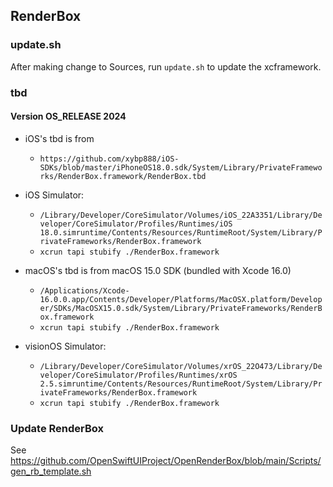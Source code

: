 ## RenderBox

### update.sh

After making change to Sources, run `update.sh` to update the xcframework.

### tbd

#### Version OS_RELEASE 2024

- iOS's tbd is from
    - `https://github.com/xybp888/iOS-SDKs/blob/master/iPhoneOS18.0.sdk/System/Library/PrivateFrameworks/RenderBox.framework/RenderBox.tbd` 
- iOS Simulator: 
    - `/Library/Developer/CoreSimulator/Volumes/iOS_22A3351/Library/Developer/CoreSimulator/Profiles/Runtimes/iOS 18.0.simruntime/Contents/Resources/RuntimeRoot/System/Library/PrivateFrameworks/RenderBox.framework`
    - `xcrun tapi stubify ./RenderBox.framework`

- macOS's tbd is from macOS 15.0 SDK (bundled with Xcode 16.0)
    - `/Applications/Xcode-16.0.0.app/Contents/Developer/Platforms/MacOSX.platform/Developer/SDKs/MacOSX15.0.sdk/System/Library/PrivateFrameworks/RenderBox.framework`
    - `xcrun tapi stubify ./RenderBox.framework`

- visionOS Simulator:
    - `/Library/Developer/CoreSimulator/Volumes/xrOS_22O473/Library/Developer/CoreSimulator/Profiles/Runtimes/xrOS 2.5.simruntime/Contents/Resources/RuntimeRoot/System/Library/PrivateFrameworks/RenderBox.framework`
    - `xcrun tapi stubify ./RenderBox.framework`

### Update RenderBox

See https://github.com/OpenSwiftUIProject/OpenRenderBox/blob/main/Scripts/gen_rb_template.sh
